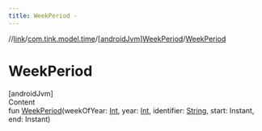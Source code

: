 ```yaml
---
title: WeekPeriod -
---
```

//[link](../../index.md)/[com.tink.model.time](../index.md)/[[androidJvm]WeekPeriod](index.md)/[WeekPeriod](-week-period.md)



# WeekPeriod  
[androidJvm]  
Content  
fun [WeekPeriod](-week-period.md)(weekOfYear: [Int](https://kotlinlang.org/api/latest/jvm/stdlib/kotlin/-int/index.html), year: [Int](https://kotlinlang.org/api/latest/jvm/stdlib/kotlin/-int/index.html), identifier: [String](https://kotlinlang.org/api/latest/jvm/stdlib/kotlin/-string/index.html), start: Instant, end: Instant)  



